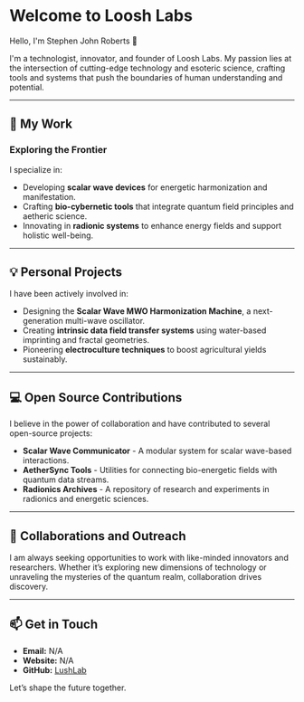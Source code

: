 # Welcome to Loosh Labs

Hello, I'm Stephen John Roberts 👋

I'm a technologist, innovator, and founder of Loosh Labs. My passion lies at the intersection of cutting-edge technology and esoteric science, crafting tools and systems that push the boundaries of human understanding and potential.

---

## 🚀 **My Work**

### **Exploring the Frontier**

I specialize in:

- Developing **scalar wave devices** for energetic harmonization and manifestation.
- Crafting **bio-cybernetic tools** that integrate quantum field principles and aetheric science.
- Innovating in **radionic systems** to enhance energy fields and support holistic well-being.

---

## 💡 **Personal Projects**

I have been actively involved in:

- Designing the **Scalar Wave MWO Harmonization Machine**, a next-generation multi-wave oscillator.
- Creating **intrinsic data field transfer systems** using water-based imprinting and fractal geometries.
- Pioneering **electroculture techniques** to boost agricultural yields sustainably.

---

## 💻 **Open Source Contributions**

I believe in the power of collaboration and have contributed to several open-source projects:

- **Scalar Wave Communicator** - A modular system for scalar wave-based interactions.
- **AetherSync Tools** - Utilities for connecting bio-energetic fields with quantum data streams.
- **Radionics Archives** - A repository of research and experiments in radionics and energetic sciences.

---

## 🌌 **Collaborations and Outreach**

I am always seeking opportunities to work with like-minded innovators and researchers. Whether it’s exploring new dimensions of technology or unraveling the mysteries of the quantum realm, collaboration drives discovery.

---

## 📫 **Get in Touch**

- **Email:** N/A
- **Website:** N/A
- **GitHub:** [LushLab](https://github.com/warplabs)

Let’s shape the future together.

